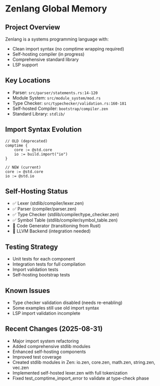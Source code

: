 # Zenlang Global Memory

## Project Overview
Zenlang is a systems programming language with:
- Clean import syntax (no comptime wrapping required)
- Self-hosting compiler (in progress)
- Comprehensive standard library
- LSP support

## Key Locations
- Parser: `src/parser/statements.rs:14-120`
- Module System: `src/module_system/mod.rs`
- Type Checker: `src/typechecker/validation.rs:160-181`
- Self-hosted Compiler: `bootstrap/compiler.zen`
- Standard Library: `stdlib/`

## Import Syntax Evolution
```zen
// OLD (deprecated)
comptime {
    core := @std.core
    io := build.import("io")
}

// NEW (current)
core := @std.core
io := @std.io
```

## Self-Hosting Status
- ✅ Lexer (stdlib/compiler/lexer.zen)
- ✅ Parser (compiler/parser.zen)
- ✅ Type Checker (stdlib/compiler/type_checker.zen)
- ✅ Symbol Table (stdlib/compiler/symbol_table.zen)
- 🚧 Code Generator (transitioning from Rust)
- 🚧 LLVM Backend (integration needed)

## Testing Strategy
- Unit tests for each component
- Integration tests for full compilation
- Import validation tests
- Self-hosting bootstrap tests

## Known Issues
- Type checker validation disabled (needs re-enabling)
- Some examples still use old import syntax
- LSP import validation incomplete

## Recent Changes (2025-08-31)
- Major import system refactoring
- Added comprehensive stdlib modules
- Enhanced self-hosting components
- Improved test coverage
- Created stdlib modules in Zen: io.zen, core.zen, math.zen, string.zen, vec.zen
- Implemented self-hosted lexer.zen with full tokenization
- Fixed test_comptime_import_error to validate at type-check phase